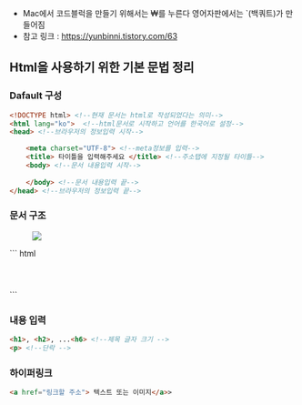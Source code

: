 * Mac에서 코드블럭을 만들기 위해서는 ₩를 누른다 영어자판에서는 `(백쿼트)가 만들어짐
* 참고 링크 : https://yunbinni.tistory.com/63
## Html을 사용하기 위한 기본 문법 정리

### Dafault 구성

``` html
<!DOCTYPE html> <!--현재 문서는 html로 작성되었다는 의미-->
<html lang="ko">  <!--html문서로 시작하고 언어를 한국어로 설정-->
<head> <!--브라우저의 정보입력 시작-->

    <meta charset="UTF-8"> <!--meta정보를 입력-->
    <title> 타이틀을 입력해주세요 </title> <!--주소탭에 지정될 타이틀-->
    <body> <!--문서 내용입력 시작-->
        
    </body> <!--문서 내용입력 끝-->   
</head> <!--브라우저의 정보입력 끝-->
```

### 문서 구조
<figure>
    <img src="https://t1.daumcdn.net/cfile/tistory/99FAA2445BE2455D2B">
</figure>
``` html
<header></header> 
<main></main>
<section></section>
<aside></aside>
<footer></footer>
<nav></nav><!--문서 내 다른위치, 다른문서로 이동할 때 사용 -->
<article></article> <!--독립적인 컨텐츠 사용 시 -->
<section></section> <!--컨테츠 사용 시 -->
<div></div> <!--여러 소스 묶기 -->
```

### 내용 입력
``` html
<h1>, <h2>, ...<h6> <!--제목 글자 크기 -->
<p> <!--단락 -->

```

### 하이퍼링크 
``` html
<a href="링크할 주소"> 텍스트 또는 이미지</a>>

```